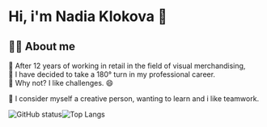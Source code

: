 # Hi, i'm Nadia Klokova :wave:

##  :woman_technologist: About me
:convenience_store: After 12 years of working in retail in the field of visual merchandising,</br>  :rocket: I have decided to take a 180° turn in my professional career.</br>
:mechanical_arm: Why not? I like challenges.  :smile:

:art: I consider myself a creative person, wanting to learn and i like teamwork.



![GitHub status](https://github-readme-stats.vercel.app/api?username=creativa-nk&show_icons=true&hide_border=true&&count_private=true&include_all_commits=true&custom_title=My%20GitHub%20stats&theme=radical )![Top Langs](https://github-readme-stats.vercel.app/api/top-langs/?username=creativa-nk&layout=compact&theme=radical)


